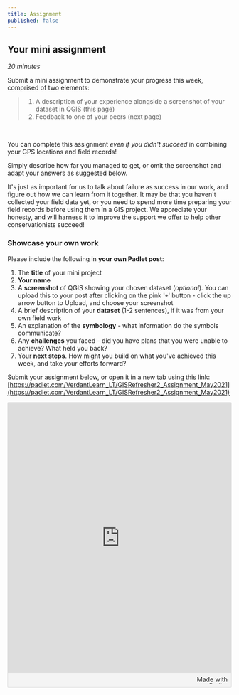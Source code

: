 ```yaml
---
title: Assignment
published: false
---
```


## Your mini assignment
*20 minutes*

Submit a mini assignment to demonstrate your progress this week, comprised of two elements:
> 1. A description of your experience alongside a screenshot of your dataset in QGIS (this page)
> 2. Feedback to one of your peers (next page)

<br>

You can complete this assignment *even if you didn't succeed* in combining your GPS locations and field records!  

Simply describe how far you managed to get, or omit the screenshot and adapt your answers as suggested below.

It's just as important for us to talk about failure as success in our work, and figure out how we can learn from it together.  It may be that you haven't collected your field data yet, or you need to spend more time preparing your field records before using them in a GIS project.  We appreciate your honesty, and will harness it to improve the support we offer to help other conservationists succeed!

### Showcase your own work
Please include the following in **your own Padlet post**:
1. The **title** of your mini project
2. **Your name**
3. A **screenshot** of QGIS showing your chosen dataset (*optional*).  You can upload this to your post after clicking on the pink '`+`' button - click the up arrow button to Upload, and choose your screenshot
4. A brief description of your **dataset** (1-2 sentences), if it was from your own field work
5. An explanation of the **symbology** - what information do the symbols communicate?
6. Any **challenges** you faced - did you have plans that you were unable to achieve?  What held you back?
7. Your **next steps**.  How might you build on what you've achieved this week, and take your efforts forward?

Submit your assignment below, or open it in a new tab using this link: [https://padlet.com/VerdantLearn_LT/GISRefresher2_Assignment_May2021](https://padlet.com/VerdantLearn_LT/GISRefresher2_Assignment_May2021)

<div class="padlet-embed" style="border:1px solid rgba(0,0,0,0.1);border-radius:2px;box-sizing:border-box;overflow:hidden;position:relative;width:100%;background:#F4F4F4"><p style="padding:0;margin:0"><iframe src="https://padlet.com/embed/gv1fgu0a5yjtkz8w" frameborder="0" allow="camera;microphone;geolocation" style="width:100%;height:608px;display:block;padding:0;margin:0"></iframe></p><div style="padding:8px;text-align:right;margin:0;"><a href="https://padlet.com?ref=embed" style="padding:0;margin:0;border:none;display:block;line-height:1;height:16px" target="_blank"><img src="https://padlet.net/embeds/made_with_padlet.png" width="86" height="16" style="padding:0;margin:0;background:none;border:none;display:inline;box-shadow:none" alt="Made with Padlet"></a></div></div>